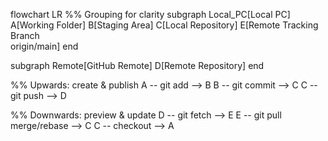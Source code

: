flowchart LR
  %% Grouping for clarity
  subgraph Local_PC[Local PC]
    A[Working Folder]
    B[Staging Area]
    C[Local Repository]
    E[Remote Tracking Branch<br>origin/main]
  end

  subgraph Remote[GitHub Remote]
    D[Remote Repository]
  end

  %% Upwards: create & publish
  A -- git add --> B
  B -- git commit --> C
  C -- git push --> D

  %% Downwards: preview & update
  D -- git fetch --> E
  E -- git pull<br>merge/rebase --> C
  C -- checkout --> A